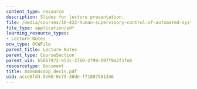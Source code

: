 ```yaml
---
content_type: resource
description: Slides for lecture presentation.
file: /media/courses/16-422-human-supervisory-control-of-automated-systems-spring-2004/acce0fd35e660c7538def71807501346_040604coop_decis.pdf
file_type: application/pdf
learning_resource_types:
- Lecture Notes
ocw_type: OCWFile
parent_title: Lecture Notes
parent_type: CourseSection
parent_uid: b56b7972-b53c-2760-2799-197f9a2f1feb
resourcetype: Document
title: 040604coop_decis.pdf
uid: acce0fd3-5e66-0c75-38de-f71807501346
---
```

